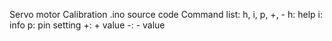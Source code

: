Servo motor Calibration .ino source code
Command list: h, i, p, +, -
h: help
i: info
p: pin setting
+: + value
-: - value